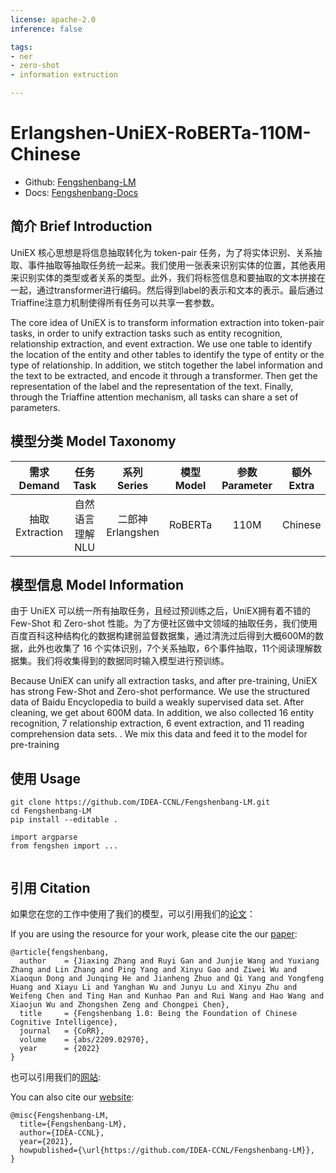 ```yaml
---
license: apache-2.0
inference: false

tags:
- ner
- zero-shot
- information extruction

---
```


# Erlangshen-UniEX-RoBERTa-110M-Chinese

- Github: [Fengshenbang-LM](https://github.com/IDEA-CCNL/Fengshenbang-LM/tree/main/fengshen/examples/UniEX/)
- Docs: [Fengshenbang-Docs](https://fengshenbang-doc.readthedocs.io/)

## 简介 Brief Introduction

UniEX 核心思想是将信息抽取转化为 token-pair 任务，为了将实体识别、关系抽取、事件抽取等抽取任务统一起来。我们使用一张表来识别实体的位置，其他表用来识别实体的类型或者关系的类型。此外，我们将标签信息和要抽取的文本拼接在一起，通过transformer进行编码。然后得到label的表示和文本的表示。最后通过Triaffine注意力机制使得所有任务可以共享一套参数。

The core idea of UniEX is to transform information extraction into token-pair tasks, in order to unify extraction tasks such as entity recognition, relationship extraction, and event extraction. We use one table to identify the location of the entity and other tables to identify the type of entity or the type of relationship. In addition, we stitch together the label information and the text to be extracted, and encode it through a transformer. Then get the representation of the label and the representation of the text. Finally, through the Triaffine attention mechanism, all tasks can share a set of parameters.


## 模型分类 Model Taxonomy

|  需求 Demand  | 任务 Task       | 系列 Series      | 模型 Model    | 参数 Parameter | 额外 Extra |
|  :----:  | :----:  | :----:  | :----:  | :----:  | :----:  |
| 抽取 Extraction | 自然语言理解 NLU | 二郎神 Erlangshen | RoBERTa |     110M    |     Chinese     |

## 模型信息 Model Information

由于 UniEX 可以统一所有抽取任务，且经过预训练之后，UniEX拥有着不错的 Few-Shot 和 Zero-shot 性能。为了方便社区做中文领域的抽取任务，我们使用百度百科这种结构化的数据构建弱监督数据集，通过清洗过后得到大概600M的数据，此外也收集了 16 个实体识别，7个关系抽取，6个事件抽取，11个阅读理解数据集。我们将收集得到的数据同时输入模型进行预训练。

Because UniEX can unify all extraction tasks, and after pre-training, UniEX has strong Few-Shot and Zero-shot performance. We use the structured data of Baidu Encyclopedia to build a weakly supervised data set. After cleaning, we get about 600M data. In addition, we also collected 16 entity recognition, 7 relationship extraction, 6 event extraction, and 11 reading comprehension data sets. . We mix this data and feed it to the model for pre-training


## 使用 Usage
```shell
git clone https://github.com/IDEA-CCNL/Fengshenbang-LM.git
cd Fengshenbang-LM
pip install --editable .
```


```python3
import argparse
from fengshen import ...


```


## 引用 Citation

如果您在您的工作中使用了我们的模型，可以引用我们的[论文](https://arxiv.org/abs/2209.02970)：

If you are using the resource for your work, please cite the our [paper](https://arxiv.org/abs/2209.02970):

```text
@article{fengshenbang,
  author    = {Jiaxing Zhang and Ruyi Gan and Junjie Wang and Yuxiang Zhang and Lin Zhang and Ping Yang and Xinyu Gao and Ziwei Wu and Xiaoqun Dong and Junqing He and Jianheng Zhuo and Qi Yang and Yongfeng Huang and Xiayu Li and Yanghan Wu and Junyu Lu and Xinyu Zhu and Weifeng Chen and Ting Han and Kunhao Pan and Rui Wang and Hao Wang and Xiaojun Wu and Zhongshen Zeng and Chongpei Chen},
  title     = {Fengshenbang 1.0: Being the Foundation of Chinese Cognitive Intelligence},
  journal   = {CoRR},
  volume    = {abs/2209.02970},
  year      = {2022}
}
```

也可以引用我们的[网站](https://github.com/IDEA-CCNL/Fengshenbang-LM/):

You can also cite our [website](https://github.com/IDEA-CCNL/Fengshenbang-LM/):

```text
@misc{Fengshenbang-LM,
  title={Fengshenbang-LM},
  author={IDEA-CCNL},
  year={2021},
  howpublished={\url{https://github.com/IDEA-CCNL/Fengshenbang-LM}},
}
```